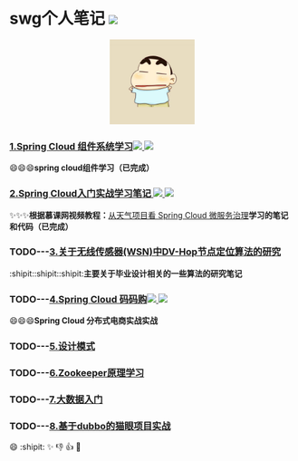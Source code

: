 # swg个人笔记 ![](https://img.shields.io/badge/language-java-orange.svg)

<div align="center">
	<img src="pic/avatar.png" width="150px">
</div>

### [1.Spring Cloud 组件系统学习![](https://img.shields.io/badge/SpringBoot-2.0.3.RELEASE-519dd9.svg) ![](https://img.shields.io/badge/SpringCloud-Finchley.RELEASE.RELEASE-519dd9.svg)](https://github.com/sunweiguo/swgBook/tree/master/spirng-cloud-modules/) 

:smile::smile::smile:<b>spring cloud组件学习（已完成）</b>


### [2.Spring Cloud入门实战学习笔记 ![](https://img.shields.io/badge/SpringBoot-2.1.0.RELEASE-519dd9.svg) ![](https://img.shields.io/badge/SpringCloud-Finchley.RELEASE.RELEASE-519dd9.svg)](https://github.com/sunweiguo/swgBook/tree/master/spring-cloud-weather-action) 

:sparkles::sparkles::sparkles:<b>根据慕课网视频教程：</b>[从天气项目看 Spring Cloud 微服务治理](http://coding.imooc.com/class/177.html)<b>学习的笔记和代码（已完成）</b>



### TODO---[3.关于无线传感器(WSN)中DV-Hop节点定位算法的研究](https://github.com/sunweiguo/swgBook/tree/master/spirng-cloud-modules/) 

:shipit::shipit::shipit:<b>主要关于毕业设计相关的一些算法的研究笔记</b>



### TODO---[4.Spring Cloud 码码购![](https://img.shields.io/badge/SpringBoot-2.0.3.RELEASE-519dd9.svg) ![](https://img.shields.io/badge/SpringCloud-Finchley.RELEASE.RELEASE-519dd9.svg)](https://github.com/sunweiguo/swgBook/tree/master/spirng-cloud-modules/) 


:smile::smile::smile:<b>Spring Cloud 分布式电商实战实战</b>

### TODO---[5.设计模式](https://github.com/sunweiguo/swgBook/tree/master/spirng-cloud-modules/)




### TODO---[6.Zookeeper原理学习](https://github.com/sunweiguo/swgBook/tree/master/spirng-cloud-modules/) 


### TODO---[7.大数据入门](https://github.com/sunweiguo/swgBook/tree/master/spirng-cloud-modules/)



### TODO---[8.基于dubbo的猫眼项目实战](https://github.com/sunweiguo/swgBook/tree/master/spirng-cloud-modules/)



:smile: :shipit: :sparkles: :-1: :+1: :clap:


